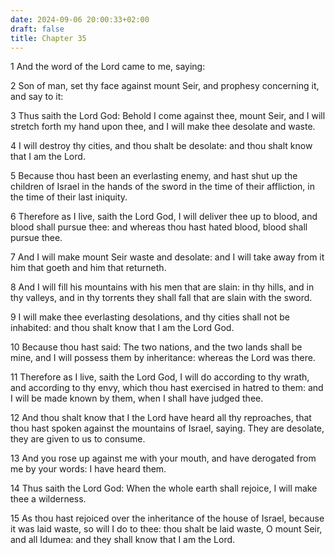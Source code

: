 ```yaml
---
date: 2024-09-06 20:00:33+02:00
draft: false
title: Chapter 35
---
```




1 And the word of the Lord came to me, saying:

2 Son of man, set thy face against mount Seir, and prophesy concerning it, and say to it:

3 Thus saith the Lord God: Behold I come against thee, mount Seir, and I will stretch forth my hand upon thee, and I will make thee desolate and waste.

4 I will destroy thy cities, and thou shalt be desolate: and thou shalt know that I am the Lord.

5 Because thou hast been an everlasting enemy, and hast shut up the children of Israel in the hands of the sword in the time of their affliction, in the time of their last iniquity.

6 Therefore as I live, saith the Lord God, I will deliver thee up to blood, and blood shall pursue thee: and whereas thou hast hated blood, blood shall pursue thee.

7 And I will make mount Seir waste and desolate: and I will take away from it him that goeth and him that returneth.

8 And I will fill his mountains with his men that are slain: in thy hills, and in thy valleys, and in thy torrents they shall fall that are slain with the sword.

9 I will make thee everlasting desolations, and thy cities shall not be inhabited: and thou shalt know that I am the Lord God.

10 Because thou hast said: The two nations, and the two lands shall be mine, and I will possess them by inheritance: whereas the Lord was there.

11 Therefore as I live, saith the Lord God, I will do according to thy wrath, and according to thy envy, which thou hast exercised in hatred to them: and I will be made known by them, when I shall have judged thee.

12 And thou shalt know that I the Lord have heard all thy reproaches, that thou hast spoken against the mountains of Israel, saying. They are desolate, they are given to us to consume.

13 And you rose up against me with your mouth, and have derogated from me by your words: I have heard them.

14 Thus saith the Lord God: When the whole earth shall rejoice, I will make thee a wilderness.

15 As thou hast rejoiced over the inheritance of the house of Israel, because it was laid waste, so will I do to thee: thou shalt be laid waste, O mount Seir, and all Idumea: and they shall know that I am the Lord.

